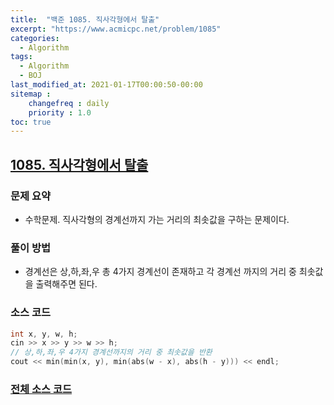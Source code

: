 ```yaml
---
title:  "백준 1085. 직사각형에서 탈출"
excerpt: "https://www.acmicpc.net/problem/1085"
categories:
  - Algorithm
tags:
  - Algorithm
  - BOJ
last_modified_at: 2021-01-17T00:00:50-00:00
sitemap :
    changefreq : daily
    priority : 1.0
toc: true
---
```


## [1085. 직사각형에서 탈출](https://www.acmicpc.net/problem/1085)
### 문제 요약
- 수학문제. 직사각형의 경계선까지 가는 거리의 최솟값을 구하는 문제이다.

### 풀이 방법
- 경계선은 상,하,좌,우 총 4가지 경계선이 존재하고 각 경계선 까지의 거리 중 최솟값을 출력해주면 된다.

### 소스 코드
```cpp
int x, y, w, h;
cin >> x >> y >> w >> h;
// 상,하,좌,우 4가지 경계선까지의 거리 중 최솟값을 반환
cout << min(min(x, y), min(abs(w - x), abs(h - y))) << endl;
```

### [전체 소스 코드](https://github.com/tdm1223/Algorithm/blob/master/acmicpc.net/source/1085.cpp)